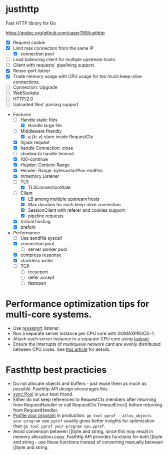 # justhttp

Fast HTTP library for Go

https://godoc.org/github.com/caser789/justhttp
- [x] Request cookie
- [x] Limit max connection from the same IP
    - [x] connection pool
- [ ] Load balancing client for multiple upstream hosts.
- [ ] Client with requests' pipelining support.
- [x] Reuse-port listner
- [x] Trade memory usage with CPU usage for too much keep-alive connections.
- [ ] Connection: Upgrade
- [ ] WebSockets
- [ ] HTTP/2.0
- [ ] Uploaded files' parsing support

- Features
    - [ ] Handle static files
        - [x] Handle large file
    - [ ] Middleware friendly
        - [x] a {k: v} store inside RequestCtx
    - [x] hijack request
    - [x] handle Connection: close
    - [ ] shadow to handle timeout
    - [x] 100-continue
    - [x] Header: Content-Range
    - [x] Header: Range: bytes=startPos-endPos
    - [x] Inmemory Listener
    - [ ] TLS
        - [x] TLSConnectionState
    - [ ] Client
        - [x] LB among multiple upstream hosts
        - [x] Max duration for each keep-alive connection
        - [x] SessionClient with referer and cookies support
        - [x] pipeline requests
    - [x] Virtual hosting
    - [x] prefork
- Performance
    - [ ] Use sendfile syscall
    - [x] connection pool
        - [ ] server worker pool
    - [x] compress response
    - [x] stackless writer
    - [ ] TCP
        - [ ] reuseport
        - [ ] defer accept
        - [ ] fastopen

# Performance optimization tips for multi-core systems.

* Use [reuseport](https://godoc.org/github.com/valyala/fasthttp/reuseport) listener.
* Run a separate server instance per CPU core with GOMAXPROCS=1.
* Attach each server instance to a separate CPU core using [taskset](http://linux.die.net/man/1/taskset).
* Ensure the interrupts of multiqueue network card are evenly distributed between CPU cores. See [this article](https://blog.cloudflare.com/how-to-achieve-low-latency/) for details.

# Fasthttp best practicies

* Do not allocate objects and buffers - just reuse them as much as possible.
  Fasthttp API design encourages this.
* [sync.Pool](https://golang.org/pkg/sync/#Pool) is your best friend.
* Either do not keep references to RequestCtx members after returning
  from RequestHandler or call RequestCtx.TimeoutError() before returning
  from RequestHandler.
* [Profile your program](http://blog.golang.org/profiling-go-programs)
  in production.
  `go tool pprof --alloc_objects your-program mem.pprof` usually gives better
  insights for optimization than `go tool pprof your-program cpu.pprof`.
* Avoid conversion between []byte and string, since this may result in memory
  allocation+copy. Fasthttp API provides functions for both []byte and string -
  use these functions instead of converting manually between []byte and string.
